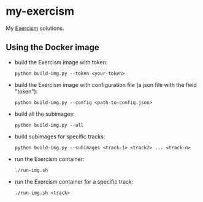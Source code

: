 # my-exercism
My [Exercism](https://exercism.io) solutions.

## Using the Docker image

- build the Exercism image with token:

      python build-img.py --token <your-token>

- build the Exercism image with configuration file (a json file with the field "token"):

      python build-img.py --config <path-to-config.json>

- build all the subimages:

      python build-img.py --all

- build subimages for specific tracks:

      python build-img.py --subimages <track-1> <track2> ... <track-n>

- run the Exercism container:

      ./run-img.sh

- run the Exercism container for a specific track:

      ./run-img.sh <track>

